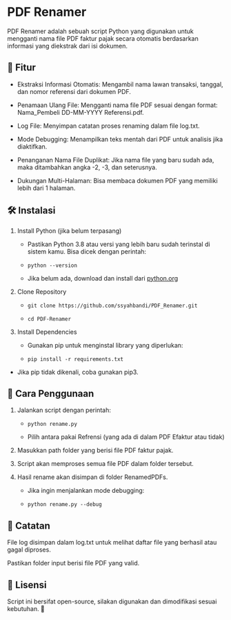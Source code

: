 # PDF Renamer
PDF Renamer adalah sebuah script Python yang digunakan untuk mengganti nama file PDF faktur pajak secara otomatis berdasarkan informasi yang diekstrak dari isi dokumen.

## 📌 Fitur

- Ekstraksi Informasi Otomatis: Mengambil nama lawan transaksi, tanggal, dan nomor referensi dari dokumen PDF.

- Penamaan Ulang File: Mengganti nama file PDF sesuai dengan format: Nama_Pembeli DD-MM-YYYY Referensi.pdf.

- Log File: Menyimpan catatan proses renaming dalam file log.txt.

- Mode Debugging: Menampilkan teks mentah dari PDF untuk analisis jika diaktifkan.

- Penanganan Nama File Duplikat: Jika nama file yang baru sudah ada, maka ditambahkan angka -2, -3, dan seterusnya.

- Dukungan Multi-Halaman: Bisa membaca dokumen PDF yang memiliki lebih dari 1 halaman.

## 🛠️ Instalasi

1. Install Python (jika belum terpasang)

   - Pastikan Python 3.8 atau versi yang lebih baru sudah terinstal di sistem kamu. Bisa dicek dengan perintah:

   - ```python --version```

   - Jika belum ada, download dan install dari [python.org](https://www.python.org/downloads/)

3. Clone Repository

    - ```git clone https://github.com/ssyahbandi/PDF_Renamer.git```

    - ```cd PDF-Renamer```

3. Install Dependencies

   - Gunakan pip untuk menginstal library yang diperlukan:

   - ```pip install -r requirements.txt```

  - Jika pip tidak dikenali, coba gunakan pip3.


## 🚀 Cara Penggunaan

1. Jalankan script dengan perintah:

   - ```python rename.py```

   - Pilih antara pakai Refrensi (yang ada di dalam PDF Efaktur atau tidak) 

2. Masukkan path folder yang berisi file PDF faktur pajak.

3. Script akan memproses semua file PDF dalam folder tersebut.

4. Hasil rename akan disimpan di folder RenamedPDFs.

   - Jika ingin menjalankan mode debugging:

   - ```python rename.py --debug```
   

## 📝 Catatan

File log disimpan dalam log.txt untuk melihat daftar file yang berhasil atau gagal diproses.

Pastikan folder input berisi file PDF yang valid.

## 📌 Lisensi

Script ini bersifat open-source, silakan digunakan dan dimodifikasi sesuai kebutuhan. 🚀
